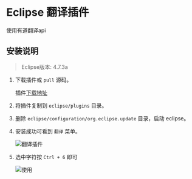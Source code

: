 # Eclipse 翻译插件

使用有道翻译api

## 安装说明

> Eclipse版本: 4.7.3a

1. 下载插件或 `pull` 源码。

    插件[下载地址](https://github.com/JavaHello/eclipse-translate-plugin/blob/master/plugins/translation_1.0.0.201807091410.jar)

2. 将插件复制到 `eclipse/plugins` 目录。

3. 删除 `eclipse/configuration/org.eclipse.update` 目录，启动 eclipse。

4. 安装成功可看到 `翻译` 菜单。

    ![翻译插件](https://www.luokai.ltd/temp/20180700001.PNG)

5. 选中字符按 `Ctrl + 6` 即可

    ![使用](https://www.luokai.ltd/temp/20180700002.PNG)
